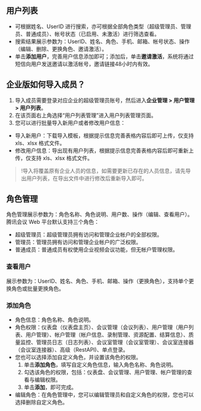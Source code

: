 
## 用户列表
- 可根据姓名、UserID 进行搜索，亦可根据全部角色类型（超级管理员、管理员、普通成员）、帐号状态（已启用、未激活）进行筛选查看。
- 搜索结果展示参数为：UserID、姓名、角色、手机、邮箱、帐号状态、操作（编辑、删除、更换角色、邀请激活）。
- 单击**添加用户**，完善用户信息添加即可；添加后，单击**邀请激活**，系统将通过短信向用户发送邀请以激活帐号，邀请链接48小时内有效。

## 企业版如何导入成员？
1. 导入成员需要登录对应企业的超级管理员账号，然后进入**企业管理 > 用户管理 > 用户列表**。
2. 在该页面右上角选择“用户列表管理”进入用户列表管理页面。
3. 您可以进行批量导入新用户或者修改用户信息：
 - 导入新用户：下载导入模板，根据提示信息完善表格内容后即可上传，仅支持 xls、xlsx 格式文件。
 - 修改用户信息：导出现有用户列表，根据提示信息完善表格内容后即可重新上传，仅支持 xls、xlsx 格式文件。
>!导入将覆盖原有企业人员的信息，如需要更新已存在的人员信息，请先导出用户列表，在导出文件中进行修改后重新导入即可。

## 角色管理
角色管理展示参数为：角色名称、角色说明、用户数、操作（编辑、查看用户）。
腾讯会议 Web 平台默认支持三个角色：
- 超级管理员：超级管理员拥有访问和管理企业帐户的全部权限。
- 管理员：管理员拥有访问和管理企业帐户的广泛权限。
- 普通成员：普通成员有权使用企业视频会议功能，但无帐户管理权限。

### 查看用户
展示参数为：UserID、姓名、角色、手机、邮箱、操作（更换角色），支持单个更换角色或批量更换角色。

### 添加角色
- 角色信息：角色名称、角色说明。
- 角色权限：仪表盘（仪表盘主页）、会议管理（会议列表）、用户管理（用户列表、用户管理）、帐户管理（帐户信息、录制管理、资源配置、结算信息）、质量监控、管理员日志（日志列表）、会议室管理（会议室管理）、会议室连接器（会议室连接器）、高级（RestAPI)、单点登录。
- 您也可以选择添加自定义角色，并设置该角色的权限。
	1. 单击**添加角色**，填写自定义角色信息，输入角色名称、角色说明。
	2. 勾选该角色的权限，包括：仪表盘、会议管理、用户管理、帐户管理的查看与编辑权限。
	3. 单击**添加**，即可完成。
- 编辑角色：在角色管理中，您可以编辑管理员和自定义角色的权限，您也可以选择删除自定义角色。
